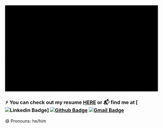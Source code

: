 ![Hey there, I'm Chirag. I'm a Data Scientist, a coder and a runner. Check out my work](https://github.com/chirag-jhamb/chirag-jhamb/raw/master/git_hi_there.gif)

### ⚡ You can check out my resume [HERE](http://bit.ly/git-cv) or 📬 find me at [![Linkedin Badge](https://img.shields.io/badge/-LinkedIn-blue?style=flat-square&logo=Linkedin&logoColor=white&link=http://linkedin.com/in/chiragjhamb)] [![Github Badge](http://img.shields.io/badge/-Github-black?style=flat-square&logo=github&link=https://github.com/Defcon27/)](https://github.com/chirag-jhamb) [![Gmail Badge](https://img.shields.io/badge/-Gmail-d14836?style=flat-square&logo=Gmail&logoColor=white&link=mailto:defcon.sentinal95@gmail.com)](mailto:jhamb.chirag@gmail.com)

😄 Pronouns: he/him


<!--
**chirag-jhamb/chirag-jhamb** is a ✨ _special_ ✨ repository because its `README.md` (this file) appears on your GitHub profile.

Here are some ideas to get you started:

- 🔭 I’m currently working on ...
- 🌱 I’m currently learning ...
- 👯 I’m looking to collaborate on ...
- 🤔 I’m looking for help with ...
- 💬 Ask me about ...
- 📫 How to reach me: ...
- 😄 Pronouns: ...
- ⚡ Fun fact: ...
-->
